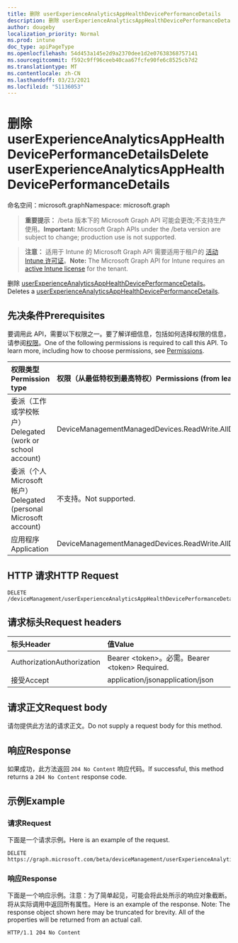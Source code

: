 ```yaml
---
title: 删除 userExperienceAnalyticsAppHealthDevicePerformanceDetails
description: 删除 userExperienceAnalyticsAppHealthDevicePerformanceDetails。
author: dougeby
localization_priority: Normal
ms.prod: intune
doc_type: apiPageType
ms.openlocfilehash: 54d453a145e2d9a2370dee1d2e07638368757141
ms.sourcegitcommit: f592c9ff96ceeb40caa67fcfe90fe6c8525cb7d2
ms.translationtype: MT
ms.contentlocale: zh-CN
ms.lasthandoff: 03/23/2021
ms.locfileid: "51136053"
---
```

# <a name="delete-userexperienceanalyticsapphealthdeviceperformancedetails"></a><span data-ttu-id="6c3aa-103">删除 userExperienceAnalyticsAppHealthDevicePerformanceDetails</span><span class="sxs-lookup"><span data-stu-id="6c3aa-103">Delete userExperienceAnalyticsAppHealthDevicePerformanceDetails</span></span>

<span data-ttu-id="6c3aa-104">命名空间：microsoft.graph</span><span class="sxs-lookup"><span data-stu-id="6c3aa-104">Namespace: microsoft.graph</span></span>

> <span data-ttu-id="6c3aa-105">**重要提示：** /beta 版本下的 Microsoft Graph API 可能会更改;不支持生产使用。</span><span class="sxs-lookup"><span data-stu-id="6c3aa-105">**Important:** Microsoft Graph APIs under the /beta version are subject to change; production use is not supported.</span></span>

> <span data-ttu-id="6c3aa-106">**注意：** 适用于 Intune 的 Microsoft Graph API 需要适用于租户的 [活动 Intune 许可证](https://go.microsoft.com/fwlink/?linkid=839381)。</span><span class="sxs-lookup"><span data-stu-id="6c3aa-106">**Note:** The Microsoft Graph API for Intune requires an [active Intune license](https://go.microsoft.com/fwlink/?linkid=839381) for the tenant.</span></span>

<span data-ttu-id="6c3aa-107">删除 [userExperienceAnalyticsAppHealthDevicePerformanceDetails](../resources/intune-devices-userexperienceanalyticsapphealthdeviceperformancedetails.md)。</span><span class="sxs-lookup"><span data-stu-id="6c3aa-107">Deletes a [userExperienceAnalyticsAppHealthDevicePerformanceDetails](../resources/intune-devices-userexperienceanalyticsapphealthdeviceperformancedetails.md).</span></span>

## <a name="prerequisites"></a><span data-ttu-id="6c3aa-108">先决条件</span><span class="sxs-lookup"><span data-stu-id="6c3aa-108">Prerequisites</span></span>
<span data-ttu-id="6c3aa-p101">要调用此 API，需要以下权限之一。要了解详细信息，包括如何选择权限的信息，请参阅[权限](/graph/permissions-reference)。</span><span class="sxs-lookup"><span data-stu-id="6c3aa-p101">One of the following permissions is required to call this API. To learn more, including how to choose permissions, see [Permissions](/graph/permissions-reference).</span></span>

|<span data-ttu-id="6c3aa-111">权限类型</span><span class="sxs-lookup"><span data-stu-id="6c3aa-111">Permission type</span></span>|<span data-ttu-id="6c3aa-112">权限（从最低特权到最高特权）</span><span class="sxs-lookup"><span data-stu-id="6c3aa-112">Permissions (from least to most privileged)</span></span>|
|:---|:---|
|<span data-ttu-id="6c3aa-113">委派（工作或学校帐户）</span><span class="sxs-lookup"><span data-stu-id="6c3aa-113">Delegated (work or school account)</span></span>|<span data-ttu-id="6c3aa-114">DeviceManagementManagedDevices.ReadWrite.All</span><span class="sxs-lookup"><span data-stu-id="6c3aa-114">DeviceManagementManagedDevices.ReadWrite.All</span></span>|
|<span data-ttu-id="6c3aa-115">委派（个人 Microsoft 帐户）</span><span class="sxs-lookup"><span data-stu-id="6c3aa-115">Delegated (personal Microsoft account)</span></span>|<span data-ttu-id="6c3aa-116">不支持。</span><span class="sxs-lookup"><span data-stu-id="6c3aa-116">Not supported.</span></span>|
|<span data-ttu-id="6c3aa-117">应用程序</span><span class="sxs-lookup"><span data-stu-id="6c3aa-117">Application</span></span>|<span data-ttu-id="6c3aa-118">DeviceManagementManagedDevices.ReadWrite.All</span><span class="sxs-lookup"><span data-stu-id="6c3aa-118">DeviceManagementManagedDevices.ReadWrite.All</span></span>|

## <a name="http-request"></a><span data-ttu-id="6c3aa-119">HTTP 请求</span><span class="sxs-lookup"><span data-stu-id="6c3aa-119">HTTP Request</span></span>
<!-- {
  "blockType": "ignored"
}
-->
``` http
DELETE /deviceManagement/userExperienceAnalyticsAppHealthDevicePerformanceDetails/{userExperienceAnalyticsAppHealthDevicePerformanceDetailsId}
```

## <a name="request-headers"></a><span data-ttu-id="6c3aa-120">请求标头</span><span class="sxs-lookup"><span data-stu-id="6c3aa-120">Request headers</span></span>
|<span data-ttu-id="6c3aa-121">标头</span><span class="sxs-lookup"><span data-stu-id="6c3aa-121">Header</span></span>|<span data-ttu-id="6c3aa-122">值</span><span class="sxs-lookup"><span data-stu-id="6c3aa-122">Value</span></span>|
|:---|:---|
|<span data-ttu-id="6c3aa-123">Authorization</span><span class="sxs-lookup"><span data-stu-id="6c3aa-123">Authorization</span></span>|<span data-ttu-id="6c3aa-124">Bearer &lt;token&gt;。必需。</span><span class="sxs-lookup"><span data-stu-id="6c3aa-124">Bearer &lt;token&gt; Required.</span></span>|
|<span data-ttu-id="6c3aa-125">接受</span><span class="sxs-lookup"><span data-stu-id="6c3aa-125">Accept</span></span>|<span data-ttu-id="6c3aa-126">application/json</span><span class="sxs-lookup"><span data-stu-id="6c3aa-126">application/json</span></span>|

## <a name="request-body"></a><span data-ttu-id="6c3aa-127">请求正文</span><span class="sxs-lookup"><span data-stu-id="6c3aa-127">Request body</span></span>
<span data-ttu-id="6c3aa-128">请勿提供此方法的请求正文。</span><span class="sxs-lookup"><span data-stu-id="6c3aa-128">Do not supply a request body for this method.</span></span>

## <a name="response"></a><span data-ttu-id="6c3aa-129">响应</span><span class="sxs-lookup"><span data-stu-id="6c3aa-129">Response</span></span>
<span data-ttu-id="6c3aa-130">如果成功，此方法返回 `204 No Content` 响应代码。</span><span class="sxs-lookup"><span data-stu-id="6c3aa-130">If successful, this method returns a `204 No Content` response code.</span></span>

## <a name="example"></a><span data-ttu-id="6c3aa-131">示例</span><span class="sxs-lookup"><span data-stu-id="6c3aa-131">Example</span></span>

### <a name="request"></a><span data-ttu-id="6c3aa-132">请求</span><span class="sxs-lookup"><span data-stu-id="6c3aa-132">Request</span></span>
<span data-ttu-id="6c3aa-133">下面是一个请求示例。</span><span class="sxs-lookup"><span data-stu-id="6c3aa-133">Here is an example of the request.</span></span>
``` http
DELETE https://graph.microsoft.com/beta/deviceManagement/userExperienceAnalyticsAppHealthDevicePerformanceDetails/{userExperienceAnalyticsAppHealthDevicePerformanceDetailsId}
```

### <a name="response"></a><span data-ttu-id="6c3aa-134">响应</span><span class="sxs-lookup"><span data-stu-id="6c3aa-134">Response</span></span>
<span data-ttu-id="6c3aa-p102">下面是一个响应示例。注意：为了简单起见，可能会将此处所示的响应对象截断。将从实际调用中返回所有属性。</span><span class="sxs-lookup"><span data-stu-id="6c3aa-p102">Here is an example of the response. Note: The response object shown here may be truncated for brevity. All of the properties will be returned from an actual call.</span></span>
``` http
HTTP/1.1 204 No Content
```




